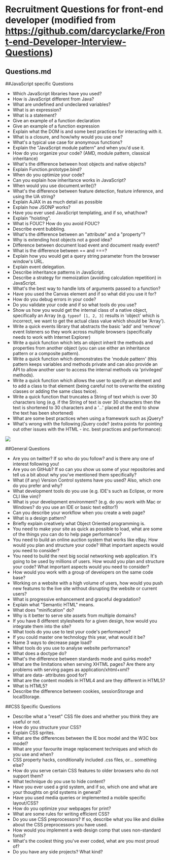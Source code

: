 # Recruitment Questions for front-end developer (modified from https://github.com/darcyclarke/Front-end-Developer-Interview-Questions)

## Questions.md

##JavaScript specific Questions

* Which JavaScript libraries have you used?
* How is JavaScript different from Java?
* What are undefined and undeclared variables?
* What is an expression?
* What is a statement?
* Give an example of a function declaration
* Give an example of a function expression
* Explain what the DOM is and some best practices for interacting with it.
* What is a closure, and how/why would you use one?
* What's a typical use case for anonymous functions?
* Explain the "JavaScript module pattern" and when you'd use it.
* How do you organize your code? (AMD, module pattern, classical inheritance)
* What's the difference between host objects and native objects?
* Explain Function.prototype.bind?
* When do you optimize your code?
* Can you explain how inheritance works in JavaScript?
* When would you use document.write()?
* What's the difference between feature detection, feature inference, and using the UA string?
* Explain AJAX in as much detail as possible
* Explain how JSONP works?
* Have you ever used JavaScript templating, and if so, what/how?
* Explain "hoisting".
* What is FOUC? How do you avoid FOUC?
* Describe event bubbling.
* What's the difference between an "attribute" and a "property"?
* Why is extending host objects not a good idea?
* Difference between document load event and document ready event?
* What is the difference between == and ===?
* Explain how you would get a query string parameter from the browser window's URL.
* Explain event delegation.
* Describe inheritance patterns in JavaScript.
* Describe a strategy for memoization (avoiding calculation repetition) in JavaScript.
* What's the best way to handle lots of arguments passed to a function?
* Have you used the Canvas element and if so what did you use it for?
* How do you debug errors in your code?
* Do you validate your code and if so what tools do you use?
* Show us how you would get the internal class of a native object, specifically an Array (e.g. `typeof [1, 2, 3]` results in 'object' which is incorrect, we want to get the actual class value which should be 'Array').
* Write a quick events library that abstracts the basic 'add' and 'remove' event listeners so they work across multiple browsers (specifically needs to work with Internet Explorer)
* Write a quick function which lets an object inherit the methods and properties from another object (you can use either an inheritance pattern or a composite pattern).
* Write a quick function which demonstrates the 'module pattern' (this pattern keeps variables and methods private and can also provide an API to allow another user to access the internal methods via 'privileged' methods).
* Write a quick function which allows the user to specify an element and to add a class to that element (being careful not to overwrite the existing classes or adding the same class twice).
* Write a quick function that truncates a String of text which is over 30 characters long (e.g. if the String of text is over 30 characters then the text is shortened to 30 characters and a '...' placed at the end to show the text has been shortened)
* What are some best practices when using a framework such as jQuery?
* What's wrong with the following jQuery code? (extra points for pointing out other issues with the HTML - inc. best practices and performance):

![](http://f.cl.ly/items/0x3r132T322e2f3D0S2N/whats-wrong-with-this-code.png)

##General Questions

* Are you on twitter? If so who do you follow? and is there any one of interest following you!
* Are you on GitHub? If so can you show us some of your repositories and tell us a bit about why you've mentioned them specifically?
* What (if any) Version Control systems have you used? Also, which one do you prefer and why?
* What development tools do you use (e.g. IDE's such as Eclipse, or more CLI like vim)?
* What is your development environment? (e.g. do you work with Mac or Windows? do you use an IDE or basic text editor?)
* Can you describe your workflow when you create a web page?
* What is a design pattern?
* Briefly explain creatively what Object Oriented programming is.
* You need to make your site as quick as possible to load, what are some of the things you can do to help page performance?
* You need to build an online auction system that works like eBay. How would you plan and structure your code? What important aspects would you need to consider?
* You need to build the next big social networking web application. It's going to be used by millions of users. How would you plan and structure your code? What important aspects would you need to consider?
* How would you work with a group of developers on the same code base?
* Working on a website with a high volume of users, how would you push new features to the live site without disrupting the website or current users?
* What is progressive enhancement and graceful degradation?
* Explain what "Semantic HTML" means.
* What does "minification" do?
* Why is it better to serve site assets from multiple domains?
* If you have 8 different stylesheets for a given design, how would you integrate them into the site?
* What tools do you use to test your code's performance?
* If you could master one technology this year, what would it be?
* Name 3 ways to decrease page load?
* What tools do you use to analyse website performance?
* What does a doctype do?
* What's the difference between standards mode and quirks mode?
* What are the limitations when serving XHTML pages? Are there any problems with serving pages as application/xhtml+xml?
* What are data- attributes good for?
* What are the content models in HTML4 and are they different in HTML5?
* What is HTML5?
* Describe the difference between cookies, sessionStorage and localStorage.

##CSS Specific Questions

* Describe what a "reset" CSS file does and whether you think they are useful or not.
* How do you structure your CSS?
* Explain CSS sprites.
* What are the differences between the IE box model and the W3C box model?
* What are your favourite image replacement techniques and which do you use and when?
* CSS property hacks, conditionally included .css files, or... something else?
* How do you serve certain CSS features to older browsers who do not support them?
* What technique do you use to hide content?
* Have you ever used a grid system, and if so, which one and what are your thoughts on grid systems in general?
* Have you used media queries or implemented a mobile specific layout/CSS?
* How do you optimize your webpages for print?
* What are some rules for writing efficient CSS?
* Do you use CSS preprocessors? If so, describe what you like and dislike about the CSS preprocessors you have used.
* How would you implement a web design comp that uses non-standard fonts?
* What's the coolest thing you've ever coded, what are you most proud of?
* Do you have any side projects? What kind?

